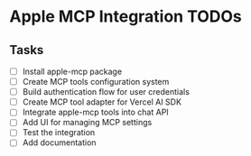 # Apple MCP Integration TODOs

## Tasks
- [ ] Install apple-mcp package
- [ ] Create MCP tools configuration system
- [ ] Build authentication flow for user credentials
- [ ] Create MCP tool adapter for Vercel AI SDK
- [ ] Integrate apple-mcp tools into chat API
- [ ] Add UI for managing MCP settings
- [ ] Test the integration
- [ ] Add documentation
